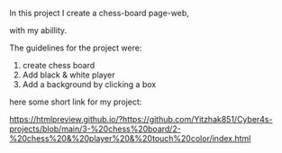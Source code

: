 In this project I create a chess-board page-web,

with my abillity.

The guidelines for the project were:

1. create chess board
2. Add black & white player
3. Add a background by clicking a box 

here some short link for my project:

https://htmlpreview.github.io/?https://github.com/Yitzhak851/Cyber4s-projects/blob/main/3-%20chess%20board/2-%20chess%20&%20player%20&%20touch%20color/index.html
